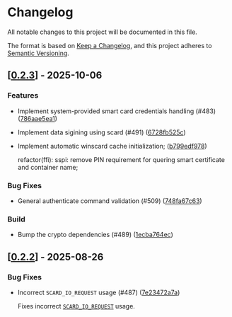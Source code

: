 # Changelog

All notable changes to this project will be documented in this file.

The format is based on [Keep a Changelog](https://keepachangelog.com/en/1.0.0/),
and this project adheres to [Semantic Versioning](https://semver.org/spec/v2.0.0.html).


## [[0.2.3](https://github.com/Devolutions/sspi-rs/compare/winscard-v0.2.2...winscard-v0.2.3)] - 2025-10-06

### <!-- 1 -->Features

- Implement system-provided smart card credentials handling (#483) ([786aae5ea1](https://github.com/Devolutions/sspi-rs/commit/786aae5ea14b76a4bcf262ed10a0ec9ca153ae1f)) 

- Implement data sigining using scard (#491) ([6728fb525c](https://github.com/Devolutions/sspi-rs/commit/6728fb525cedc96b395eed5dc4a8ea357b036b36)) 

- Implement automatic winscard cache initialization; ([b799edf978](https://github.com/Devolutions/sspi-rs/commit/b799edf978834c2197d475d5c21d92d293180a17)) 

  refactor(ffi): sspi: remove PIN requirement for quering smart certificate and container name;

### <!-- 4 -->Bug Fixes

- General authenticate command validation (#509) ([748fa67c63](https://github.com/Devolutions/sspi-rs/commit/748fa67c63d4d3410e533d02c87f1bc253c3f1a0)) 

### <!-- 7 -->Build

- Bump the crypto dependencies (#489) ([1ecba764ec](https://github.com/Devolutions/sspi-rs/commit/1ecba764ec3b04e147ae76d018414afa8bec5f88)) 



## [[0.2.2](https://github.com/Devolutions/sspi-rs/compare/winscard-v0.2.1...winscard-v0.2.2)] - 2025-08-26

### <!-- 4 -->Bug Fixes

- Incorrect `SCARD_IO_REQUEST` usage (#487) ([7e23472a7a](https://github.com/Devolutions/sspi-rs/commit/7e23472a7af347460a89379f28dc56701f7be97e)) 

  Fixes incorrect [`SCARD_IO_REQUEST`](https://learn.microsoft.com/en-us/windows/win32/secauthn/scard-io-request) usage.
